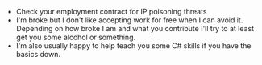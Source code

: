 * Check your employment contract for IP poisoning threats
* I'm broke but I don't like accepting work for free when I can avoid it. Depending on how broke I am and what you contribute I'll try to at least get you some alcohol or something.
* I'm also usually happy to help teach you some C# skills if you have the basics down.
